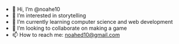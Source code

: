 - 👋 Hi, I’m @noahe10
- 👀 I’m interested in storytelling
- 🌱 I’m currently learning computer science and web development
- 💞️ I’m looking to collaborate on making a game
- 📫 How to reach me: noahed10@gmail.com

<!---
noahe10/noahe10 is a ✨ special ✨ repository because its `README.md` (this file) appears on your GitHub profile.
You can click the Preview link to take a look at your changes.
--->
